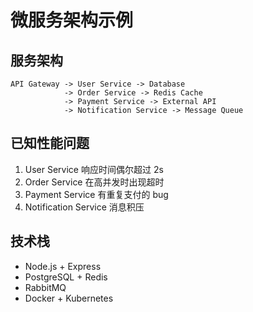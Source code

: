 # 微服务架构示例

## 服务架构
```
API Gateway -> User Service -> Database
            -> Order Service -> Redis Cache
            -> Payment Service -> External API
            -> Notification Service -> Message Queue
```

## 已知性能问题
1. User Service 响应时间偶尔超过 2s
2. Order Service 在高并发时出现超时
3. Payment Service 有重复支付的 bug
4. Notification Service 消息积压

## 技术栈
- Node.js + Express
- PostgreSQL + Redis
- RabbitMQ
- Docker + Kubernetes